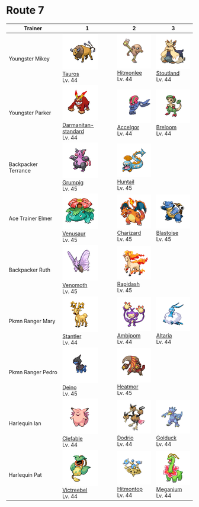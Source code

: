 # Route 7

| Trainer             | 1                                                                                                                       | 2                                                                                                   | 3                                                                                                   |
| ------------------- | ----------------------------------------------------------------------------------------------------------------------- | --------------------------------------------------------------------------------------------------- | --------------------------------------------------------------------------------------------------- |
| Youngster Mikey     | ![tauros](../../img/pokemon/128.png) <br/>[Tauros](/blaze-black-wiki/pokemon/128) <br/>Lv. 44                           | ![hitmonlee](../../img/pokemon/106.png) <br/>[Hitmonlee](/blaze-black-wiki/pokemon/106) <br/>Lv. 44 | ![stoutland](../../img/pokemon/508.png) <br/>[Stoutland](/blaze-black-wiki/pokemon/508) <br/>Lv. 44 |
| Youngster Parker    | ![darmanitan-standard](../../img/pokemon/555.png) <br/>[Darmanitan-standard](/blaze-black-wiki/pokemon/555) <br/>Lv. 44 | ![accelgor](../../img/pokemon/617.png) <br/>[Accelgor](/blaze-black-wiki/pokemon/617) <br/>Lv. 44   | ![breloom](../../img/pokemon/286.png) <br/>[Breloom](/blaze-black-wiki/pokemon/286) <br/>Lv. 44     |
| Backpacker Terrance | ![grumpig](../../img/pokemon/326.png) <br/>[Grumpig](/blaze-black-wiki/pokemon/326) <br/>Lv. 45                         | ![huntail](../../img/pokemon/367.png) <br/>[Huntail](/blaze-black-wiki/pokemon/367) <br/>Lv. 45     |
| Ace Trainer Elmer   | ![venusaur](../../img/pokemon/003.png) <br/>[Venusaur](/blaze-black-wiki/pokemon/003) <br/>Lv. 45                       | ![charizard](../../img/pokemon/006.png) <br/>[Charizard](/blaze-black-wiki/pokemon/006) <br/>Lv. 45 | ![blastoise](../../img/pokemon/009.png) <br/>[Blastoise](/blaze-black-wiki/pokemon/009) <br/>Lv. 45 |
| Backpacker Ruth     | ![venomoth](../../img/pokemon/049.png) <br/>[Venomoth](/blaze-black-wiki/pokemon/049) <br/>Lv. 45                       | ![rapidash](../../img/pokemon/078.png) <br/>[Rapidash](/blaze-black-wiki/pokemon/078) <br/>Lv. 45   |
| Pkmn Ranger Mary    | ![stantler](../../img/pokemon/234.png) <br/>[Stantler](/blaze-black-wiki/pokemon/234) <br/>Lv. 44                       | ![ambipom](../../img/pokemon/424.png) <br/>[Ambipom](/blaze-black-wiki/pokemon/424) <br/>Lv. 44     | ![altaria](../../img/pokemon/334.png) <br/>[Altaria](/blaze-black-wiki/pokemon/334) <br/>Lv. 44     |
| Pkmn Ranger Pedro   | ![deino](../../img/pokemon/633.png) <br/>[Deino](/blaze-black-wiki/pokemon/633) <br/>Lv. 45                             | ![heatmor](../../img/pokemon/631.png) <br/>[Heatmor](/blaze-black-wiki/pokemon/631) <br/>Lv. 45     |
| Harlequin Ian       | ![clefable](../../img/pokemon/036.png) <br/>[Clefable](/blaze-black-wiki/pokemon/036) <br/>Lv. 44                       | ![dodrio](../../img/pokemon/085.png) <br/>[Dodrio](/blaze-black-wiki/pokemon/085) <br/>Lv. 44       | ![golduck](../../img/pokemon/055.png) <br/>[Golduck](/blaze-black-wiki/pokemon/055) <br/>Lv. 44     |
| Harlequin Pat       | ![victreebel](../../img/pokemon/071.png) <br/>[Victreebel](/blaze-black-wiki/pokemon/071) <br/>Lv. 44                   | ![hitmontop](../../img/pokemon/237.png) <br/>[Hitmontop](/blaze-black-wiki/pokemon/237) <br/>Lv. 44 | ![meganium](../../img/pokemon/154.png) <br/>[Meganium](/blaze-black-wiki/pokemon/154) <br/>Lv. 44   |